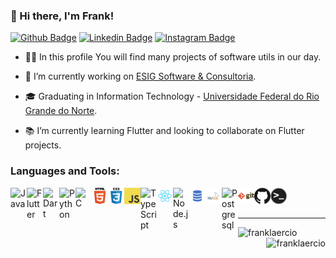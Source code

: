 ### 👋 Hi there, I'm Frank!

[![Github Badge](https://img.shields.io/badge/-Github-000?style=flat-square&logo=Github&logoColor=white&link=https://github.com/franklaercio)](https://github.com/franklaercio)
[![Linkedin Badge](https://img.shields.io/badge/-LinkedIn-blue?style=flat-square&logo=Linkedin&logoColor=white&link=https://www.linkedin.com/in/frank-laercio/)](https://www.linkedin.com/in/frank-laercio/)
[![Instagram Badge](https://img.shields.io/badge/-Instagram-BF008C?style=flat-square&logo=Instagram&logoColor=white&link=https://www.instagram.com/franklaercio)](https://www.instagram.com/franklaercio) 

- :man_technologist: In this profile You will find many projects of software utils in our day.

- :office: I’m currently working on [ESIG Software & Consultoria](https://www.esig.com.br/). 

- :mortar_board: Graduating in Information Technology - [Universidade Federal do Rio Grande do Norte](https://www.ufrn.br/).

- :books: I’m currently learning Flutter and looking to collaborate on Flutter projects.

### Languages and Tools:
<img align="left" alt="Java" width="26px" src="https://user-images.githubusercontent.com/38151364/89708809-bfff1d80-d950-11ea-9be0-5bdf60e4c6ef.jpg" />
<img align="left" alt="Flutter" width="26px" src="https://user-images.githubusercontent.com/38151364/89708845-048ab900-d951-11ea-81e8-f8127e8b28bd.jpg" />
<img align="left" alt="Dart" width="26px" src="https://user-images.githubusercontent.com/38151364/89708917-6f3bf480-d951-11ea-90a5-589b91233f7e.png" />
<img align="left" alt="Python" width="26px" src="https://user-images.githubusercontent.com/38151364/89708860-1bc9a680-d951-11ea-8b0a-cf2d9d7c6edf.png" />
<img align="left" alt="C" width="26px" src="https://user-images.githubusercontent.com/38151364/89708902-4ca9db80-d951-11ea-9a2f-e81e66fb4d0d.png" />
<img align="left" alt="HTML5" width="26px" src="https://raw.githubusercontent.com/github/explore/80688e429a7d4ef2fca1e82350fe8e3517d3494d/topics/html/html.png" />
<img align="left" alt="CSS3" width="26px" src="https://raw.githubusercontent.com/github/explore/80688e429a7d4ef2fca1e82350fe8e3517d3494d/topics/css/css.png" />
<img align="left" alt="JavaScript" width="26px" src="https://raw.githubusercontent.com/github/explore/80688e429a7d4ef2fca1e82350fe8e3517d3494d/topics/javascript/javascript.png" />
<img align="left" alt="TypeScript" width="26px" src="https://user-images.githubusercontent.com/38151364/89708934-a7dbce00-d951-11ea-8ff1-1b7991267c05.png" />
<img align="left" alt="React" width="26px" src="https://raw.githubusercontent.com/github/explore/80688e429a7d4ef2fca1e82350fe8e3517d3494d/topics/react/react.png" />
<img align="left" alt="Node.js" width="26px" src="https://user-images.githubusercontent.com/38151364/89709011-5718a500-d952-11ea-8b62-cbba56cbe1cd.png" />
<img align="left" alt="SQL" width="26px" src="https://raw.githubusercontent.com/github/explore/80688e429a7d4ef2fca1e82350fe8e3517d3494d/topics/sql/sql.png" />
<img align="left" alt="MySQL" width="26px" src="https://raw.githubusercontent.com/github/explore/80688e429a7d4ef2fca1e82350fe8e3517d3494d/topics/mysql/mysql.png" />
<img align="left" alt="Postgresql" width="26px" src="https://user-images.githubusercontent.com/38151364/89708990-2b95ba80-d952-11ea-82b3-03bde22c56ef.png" />
<img align="left" alt="Git" width="26px" src="https://raw.githubusercontent.com/github/explore/80688e429a7d4ef2fca1e82350fe8e3517d3494d/topics/git/git.png" />
<img align="left" alt="GitHub" width="26px" src="https://raw.githubusercontent.com/github/explore/78df643247d429f6cc873026c0622819ad797942/topics/github/github.png" />
<img align="left" alt="HTML5" width="26px" src="https://raw.githubusercontent.com/github/explore/80688e429a7d4ef2fca1e82350fe8e3517d3494d/topics/terminal/terminal.png" />
<br />
<br />

---
<p> 
  <img align="left" alt="franklaercio" src="https://github-readme-stats.codestackr.vercel.app/api?username=franklaercio&show_icons=true&hide_border=true" />
  <img align="right" alt="franklaercio" src="https://github-readme-stats.vercel.app/api/top-langs/?username=franklaercio&hide_border=true&card_width=400&layout=compact" />
</p>
